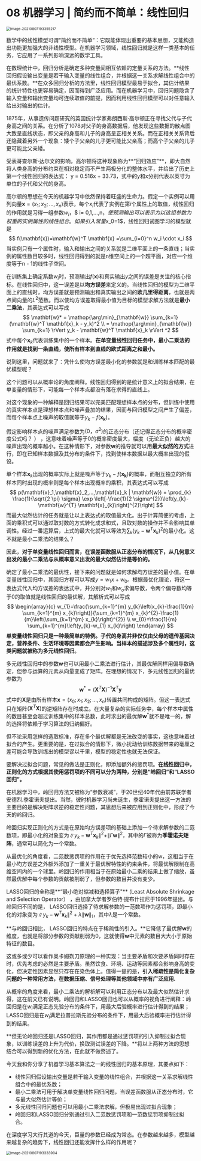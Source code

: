 # 08 机器学习 | 简约而不简单：线性回归

<img src="image-20210807193355217.png" alt="image-20210807193355217" style="zoom:67%;" />

数学中的线性模型可谓“简约而不简单”：它既能体现出重要的基本思想，又能构造出功能更加强大的非线性模型。在机器学习领域，线性回归就是这样一类基本的任务，它应用了一系列影响深远的数学工具。

在数理统计中，回归分析是确定多种变量间相互依赖的定量关系的方法。**线性回归假设输出变量是若干输入变量的线性组合，并根据这一关系求解线性组合中的最优系数。**在众多回归分析的方法里，线性回归模型最易于拟合，其估计结果的统计特性也更容易确定，因而得到广泛应用。而在机器学习中，回归问题隐含了输入变量和输出变量均可连续取值的前提，因而利用线性回归模型可以对任意输入给出对输出的估计。

1875年，从事遗传问题研究的英国统计学家弗朗西斯·高尔顿正在寻找父代与子代身高之间的关系。在分析了1078对父子的身高数据后，他发现这些数据的散点图大致呈直线状态，即父亲的身高和儿子的身高呈正相关关系。而在正相关关系背后还隐藏着另外一个现象：矮个子父亲的儿子更可能比父亲高；而高个子父亲的儿子更可能比父亲矮。

受表哥查尔斯·达尔文的影响，高尔顿将这种现象称为**“回归效应”**，即大自然将人类身高的分布约束在相对稳定而不产生两极分化的整体水平，并给出了历史上第一个线性回归的表达式： y = 0.516x + 33.73，式中的y和x分别代表以英寸为单位的子代和父代的身高。

高尔顿的思想在今天的机器学习中依然保持着旺盛的生命力。假定一个实例可以用列向量$\mathbf{x}=(x_1;x_2;...,x_n)$​​​表示，每个$x_i$​​​代表了实例在第$i$​​个属性上的取值，线性回归的作用就是习得一组参数$w_i$​，$ i= 0,1,...,n$​​，使预测输出可以表示为以这组参数为权重的实例属性的线性组合。如果引入常量$x_0=1$​，线性回归试图学习的模型就是
$$
f(\mathbf{x})=\mathbf{w}^T \mathbf{x} =\sum_{i=0}^n w_i \cdot x_i
$$
当实例只有一个属性时，输入和输出之间的关系就是二维平面上的一条直线；当实例的属性数目较多时，线性回归得到的就是n维空间上的一个超平面，对应一个维度等于n - 1​的线性子空间。

在训练集上确定系数$w_i$​时，预测输出$f(\mathbf{x})$​和真实输出$y$​​之间的误差是关注的核心指标。在线性回归中，这一误差是以**均方误差**来定义的。当线性回归的模型为二维平面上的直线时，均方误差就是预测输出和真实输出之间的**欧几里得距离**，也就是两点间向量的$L^2$​​范数。而以使均方误差取得最小值为目标的模型求解方法就是**最小二乘法**，其表达式可以写成
$$
\mathbf{w}* = \mathop{\arg\min}_{\mathbf{w}} \sum_{k=1}(\mathbf{w}^T \mathbf{x}_k - y_k)^2 \\ = \mathop{\arg\min}_{\mathbf{w}} \sum_{k=1} \rVert y_k - \mathbf{w}^T \mathbf{x}_k \rVert ^2
$$
式中每个$\mathbf{x}_k$​代表训练集中的一个样本。**在单变量线性回归任务中，最小二乘法的作用就是找到一条直线，使所有样本到直线的欧式距离之和最小。**

说到这里，问题就来了：凭什么使均方误差最小化的参数就是和训练样本匹配的最优模型呢？

这个问题可以从概率论的角度阐释。线性回归得到的是统计意义上的拟合结果，在单变量的情形下，可能每一个样本点都没有落在求得的直线上。

对这个现象的一种解释是回归结果可以完美匹配理想样本点的分布，但训练中使用的真实样本点是理想样本点和噪声叠加的结果，因而与回归模型之间产生了偏差，而每个样本点上噪声的取值就等于$y_k-f(\mathbf{x_k})$​​。

假定影响样本点的噪声满足参数为$(0，\sigma^2)$的正态分布（还记得正态分布的概率密度公式吗？ ） ，这意味着噪声等于0的概率密度最大，幅度（无论正负）越大的噪声出现的概率越小。在这种情形下，对参数$\mathbf{w}$的推导就可以用**最大似然的方式**进行，即在已知样本数据及其分布的条件下，找到使样本数据以最大概率出现的假设。

单个样本$\mathbf{x}_k$出现的概率实际上就是噪声等于$y_k-f(\mathbf{x_k})$的概率，而相互独立的所有样本同时出现的概率则是每个样本出现概率的乘积，其表达式可以写成
$$
p(\mathbf{x}_1,\mathbf{x}_2,...,\mathbf{x}_k | \mathbf{w}) = \prod_{k} \frac{1}{\sqrt{2 \pi} \sigma} \exp \left[-\frac{1}{2 \sigma^{2}}\left(y_{k}-\mathbf{w}^{T} \mathbf{x}_{k}\right)^{2}\right]
$$
而最大似然估计的任务就是让以上表达式的取值最大化。出于计算简便的考虑，上面的乘积式可以通过取对数的方式转化成求和式，且取对数的操作并不会影响其单调性。经过一番运算后，上式的最大化就可以等效为$\sum_k(y_k-\mathbf{w}^T \mathbf{x}_k)^2$​的最小化。这不就是最小二乘法的结果么？

因此，**对于单变量线性回归而言，在误差函数服从正态分布的情况下，从几何意义出发的最小二乘法与从概率意义出发的最大似然估计是等价的。**

确定了最小二乘法的最优性，接下来的问题就是如何求解均方误差的最小值。在单变量线性回归中，其回归方程可以写成$y= w_1x +w_0$​。根据最优化理论，将这一表达式代入均方误差的表达式中，并分别对$w_1$​和$w_o$​求偏导数，令两个偏导数均等于0的取值就是线性回归的最优解，其解析式可以写成
$$
\begin{array}{c}
w_{1}=\frac{\sum_{k=1}^{m} y_{k}\left(x_{k}-\frac{1}{m} \sum_{k=1}^{m} x_{k}\right)}{\sum_{k=1}^{m} x_{k}^{2}-\frac{1}{m}\left(\sum_{k=1}^{m} x_{k}\right)^{2}} \\
w_{0}=\frac{1}{m} \sum_{k=1}^{m}\left(y_{k}-w_{1} x_{k}\right)
\end{array}
$$
**单变量线性回归只是一种最简单的特例。**子代的身高并非仅仅由父母的遗传基因决定，营养条件、生活环境等因素都会产生影响。当样本的描述涉及多个属性时，这类问题就被称为**多元线性回归**。

多元线性回归中的参数$\mathbf{w}$​也可以用最小二乘法进行估计，其最优解同样用偏导数确定，但参与运算的元素从向量变成了矩阵。在理想的情况下，多元线性回归的最优参数为
$$
\mathbf{w}^* = (\mathbf{X}^T\mathbf{X})^{-1}\mathbf{X}^T\mathbf{y}
$$
式中的$\mathbf{X}$是由所有样本$\mathbf{x}=(x_0;x_1;x_2;...,x_n)$转置共同构成的矩阵。但这一表达式只在矩阵$(\mathbf{X}^T\mathbf{X})$的逆矩阵存在时成立。在大量复杂的实际任务中，每个样本中属性的数目甚至会超过训练集中的样本总数，此时求出的最优解$\mathbf{w}^*$​就不是唯一的，解的选择将依赖于学习算法的归纳偏好。

但不论采用怎样的选取标准，存在多个最优解都是无法改变的事实，这也意味着过拟合的产生。更重要的是，在过拟合的情形下，微小扰动给训练数据带来的毫厘之差可能会导致训练出的模型谬以千里，模型的稳定性也就无法保证。

要解决过拟合问题，常见的做法是正则化，即添加额外的惩罚项。**在线性回归中，正则化的方式根据其使用惩罚项的不同可以分为两种，分别是“岭回归”和“LASSO回归”。**

在机器学习中，岭回归方法又被称为“参数衰减”，于20世纪40年代由前苏联学者安德烈.季霍诺夫提出。当然，彼时机器学习尚未诞生，季霍诺夫提出这一方法的主要目的是解决矩阵求逆的稳定性问题，其思想后来被应用到正则化中，形成了今天的岭回归。

岭回归实现正则化的方式是在原始均方误差项的基础上添加一个待求解参数的二范数项，即最小化的对象变为$\| y_{k}-\mathbf{w}^{T} \mathbf{x}_{k}\|^{2}+\| \Gamma \mathbf{w} \|^{2}$​，其中的$\Gamma$​​​被称为**季霍诺夫矩阵**，通常可以简化为一个常数。

从最优化的角度看，二范数惩罚项的作用在于优先选择范数较小的w，这相当于在最小均方误差之外额外添加了一重关于最优解特性的约束条件，将最优解限制在高维空间内的一个球里。岭回归的作用相当于在原始最小二乘的结果上做了缩放，虽然最优解中每个参数的贡献被削弱了，但参数的数目并没有变少。

LASSO回归的全称是**“最小绝对缩减和选择算子"** (Least Absolute Shrinkage and Selection Operator） ，由加拿大学者罗伯特·提布什拉尼于1996年提出。与岭回归不同的是， LASSO回归选择了待求解参数的一范数项作为惩罚项，即最小化的对象变为$\| y_{k}-\mathbf{w}^{T} \mathbf{x}_{k} \|^{2}+ \lambda \| \mathbf{w} \|_{1}$，其中$\lambda$是一个常数。​​​

**与岭回归相比， LASSO回归的特点在于稀疏性的引入。**它降低了最优解$\mathbf{w}$的维度，也就是将部分参数的贡献削弱为0，这就使得$\mathbf{w}$​中元素的数目大大小于原始特征的数目。

这或多或少可以看作奥卡姆剃刀原理的一种实现：当主要矛盾和次要矛盾同时存在时，优先考虑的必然是主要矛盾。虽然饮食、环境、运动等因素都会影响身高的变化，但决定性因素显然只存在在染色体上。值得一提的是，**引入稀疏性是简化复杂问题的一种常用方法，在数据压缩、信号处理等其他领域中亦有广泛应用.**

从概率的角度来看，最小二乘法的解析解可以利用正态分布以及最大似然估计求得，这在前文已有说明。岭回归和LASSO回归也可以从概率的视角进行阐释：岭回归是在$w_i$满足正态先验分布的条件下，用最大后验概率进行估计得到的结果； LASSO回归是在$w_i$满足拉普拉斯先验分布的条件下，用最大后验概率进行估计得到的结果。

**但无论岭回归还是LASSO回归，其作用都是通过惩罚项的引入抑制过拟合现象，以训练误差的上升为代价，换取测试误差的下降。**将以上两种方法的思想结合可以得到新的优化方法，在此就不做赘述了。

今天我和你分享了机器学习基本算法之一的线性回归的基本原理，其要点如下：

- 线性回归假设输出变量是若干输入变量的线性组合，并根据这一关系求解线性组合中的最优系数；
- 最小二乘法可用于解决单变量线性回归问题，当误差函数服从正态分布时，它与最大似然估计等价；
- 多元线性回归问题也可以用最小二乘法求解，但极易出现过拟合现象；
- 岭回归和LASSO回归分别通过引入二范数惩罚项和一范数惩罚项抑制过拟合。

在深度学习大行其道的今天，巨量的参数已经成为常态。在参数越来越多，模型越来越复杂的趋势下，线性回归还能发挥什么样的作用呢？

<img src="image-20210807193333904.png" alt="image-20210807193333904" style="zoom:67%;" />


